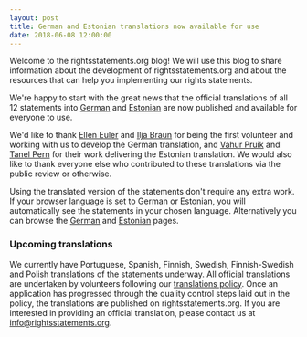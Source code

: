 ```yaml
---
layout: post
title: German and Estonian translations now available for use
date: 2018-06-08 12:00:00
---
```


Welcome to the rightsstatements.org blog!  We will use this blog to share information about the development of rightsstatements.org and about the resources that can help you implementing our rights statements.

We're happy to start with the great news that the official translations of all 12 statements into [German](http://rightsstatements.org/page/1.0/?language=de) and [Estonian](http://rightsstatements.org/page/1.0/?language=et) are now published and available for everyone to use.

We'd like to thank [Ellen Euler](https://pro.europeana.eu/person/ellen-euler) and [Ilja Braun](http://www.iljabraun.de/) for being the first volunteer and working with us to develop the German translation, and [Vahur Pruik](https://pro.europeana.eu/person/vahur-puik) and [Tanel Pern](https://www.etis.ee/CV/Tanel_Pern/est) for their work delivering the Estonian translation. We would also like to thank everyone else who contributed to these translations via the public review or otherwise.

Using the translated version of the statements don't require any extra work. If your browser language is set to German or Estonian, you will automatically see the statements in your chosen language.  Alternatively you can browse the [German](http://rightsstatements.org/de/) and [Estonian](http://rightsstatements.org/et/) pages.

### Upcoming translations

We currently have Portuguese, Spanish, Finnish, Swedish, Finnish-Swedish and Polish translations of the statements underway. All official translations are undertaken by volunteers following our [translations policy](http://rightsstatements.org/en/documentation/translations.html).  Once an application has progressed through the quality control steps laid out in the policy, the translations are published on rightsstatements.org. If you are interested in providing an official translation, please contact us at [info@rightsstatements.org](mailto:info@rightsstatements.org).
